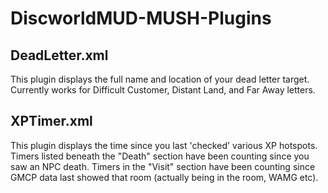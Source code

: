 # DiscworldMUD-MUSH-Plugins

## DeadLetter.xml
This plugin displays the full name and location of your dead letter target. Currently works for Difficult Customer, Distant Land, and Far Away letters.

## XPTimer.xml
This plugin displays the time since you last 'checked' various XP hotspots. Timers listed beneath the "Death" section have been counting since you saw an NPC death. Timers in the "Visit" section have been counting since GMCP data last showed that room (actually being in the room, WAMG etc).

